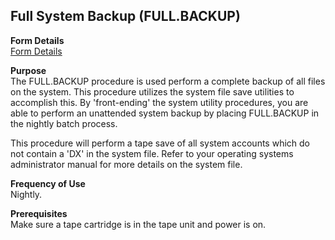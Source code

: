 ##  Full System Backup (FULL.BACKUP)

<PageHeader />

**Form Details**  
[ Form Details ](FULL-BACKUP-1/README.md)   

**Purpose**  
The FULL.BACKUP procedure is used perform a complete backup of all files on
the system. This procedure utilizes the system file save utilities to
accomplish this. By 'front-ending' the system utility procedures, you are able
to perform an unattended system backup by placing FULL.BACKUP in the nightly
batch process.  
  
This procedure will perform a tape save of all system accounts which do not
contain a 'DX' in the system file. Refer to your operating systems
administrator manual for more details on the system file.

**Frequency of Use**  
Nightly.

**Prerequisites**  
Make sure a tape cartridge is in the tape unit and power is on.

<badge text= "Version 8.10.57" vertical="middle" />

<PageFooter />